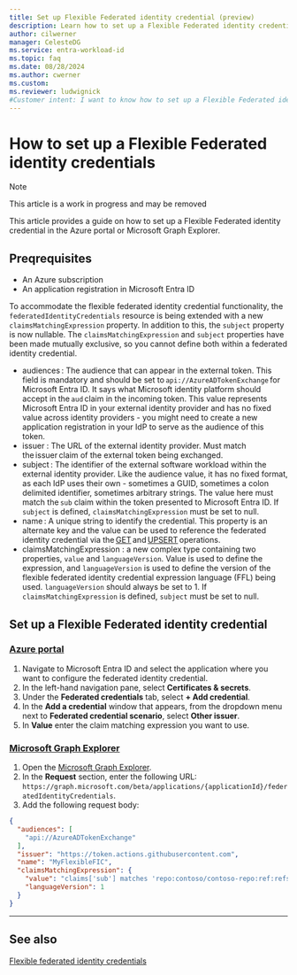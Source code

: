 ```yaml
---
title: Set up Flexible Federated identity credential (preview)
description: Learn how to set up a Flexible Federated identity credential in the Azure portal or Microsoft Graph Explorer.
author: cilwerner
manager: CelesteDG
ms.service: entra-workload-id
ms.topic: faq
ms.date: 08/28/2024
ms.author: cwerner
ms.custom: 
ms.reviewer: ludwignick
#Customer intent: I want to know how to set up a Flexible Federated identity credential in the Azure portal or Microsoft Graph Explorer.
---
```


# How to set up a Flexible Federated identity credentials

> [!NOTE]
>
> This article is a work in progress and may be removed

This article provides a guide on how to set up a Flexible Federated identity credential in the Azure portal or Microsoft Graph Explorer.

## Preqrequisites

- An Azure subscription
- An application registration in Microsoft Entra ID


To accommodate the flexible federated identity credential functionality, the `federatedIdentityCredentials` resource is being extended with a new `claimsMatchingExpression` property. In addition to this, the `subject` property is now nullable. The `claimsMatchingExpression` and `subject` properties have been made mutually exclusive, so you cannot define both within a federated identity credential.

- audiences : The audience that can appear in the external token. This field is mandatory and should be set to `api://AzureADTokenExchange` for Microsoft Entra ID. It says what Microsoft identity platform should accept in the `aud` claim in the incoming token. This value represents Microsoft Entra ID in your external identity provider and has no fixed value across identity providers - you might need to create a new application registration in your IdP to serve as the audience of this token. 
- issuer : The URL of the external identity provider. Must match the issuer claim of the external token being exchanged. 
- subject : The identifier of the external software workload within the external identity provider. Like the audience value, it has no fixed format, as each IdP uses their own - sometimes a GUID, sometimes a colon delimited identifier, sometimes arbitrary strings. The value here must match the `sub` claim within the token presented to Microsoft Entra ID. If `subject` is defined, `claimsMatchingExpression` must be set to null.  
- name : A unique string to identify the credential. This property is an alternate key and the value can be used to reference the federated identity credential via the [GET](/graph/api/federatedidentitycredential-get) and [UPSERT](/graph/api/federatedidentitycredential-upsert) operations. 
- claimsMatchingExpression : a new complex type containing two properties, `value` and `languageVersion`. Value is used to define the expression, and `languageVersion` is used to define the version of the flexible federated identity credential expression language (FFL) being used. `languageVersion` should always be set to 1. If `claimsMatchingExpression` is defined, `subject` must be set to null. 


## Set up a Flexible Federated identity credential

### [Azure portal](#tab/azure-portal)

1. Navigate to Microsoft Entra ID and select the application where you want to configure the federated identity credential.
1. In the left-hand navigation pane, select **Certificates & secrets**.
1. Under the **Federated credentials** tab, select **+ Add credential**.
1. In the **Add a credential** window that appears, from the dropdown menu next to **Federated credential scenario**, select **Other issuer**.
1. In **Value** enter the claim matching expression you want to use.

### [Microsoft Graph Explorer](#tab/graph-explorer)

1. Open the [Microsoft Graph Explorer](https://developer.microsoft.com/en-us/graph/graph-explorer).
1. In the **Request** section, enter the following URL: `https://graph.microsoft.com/beta/applications/{applicationId}/federatedIdentityCredentials`.
1. Add the following request body:

```json
{
  "audiences": [
    "api://AzureADTokenExchange"
  ],
  "issuer": "https://token.actions.githubusercontent.com",
  "name": "MyFlexibleFIC",
  "claimsMatchingExpression": {
    "value": "claims['sub'] matches 'repo:contoso/contoso-repo:ref:refs/heads/*'",
    "languageVersion": 1
  }
}
```
---

## See also

[Flexible federated identity credentials](./workload-identities-flexible-federated-identity-credentials.md)